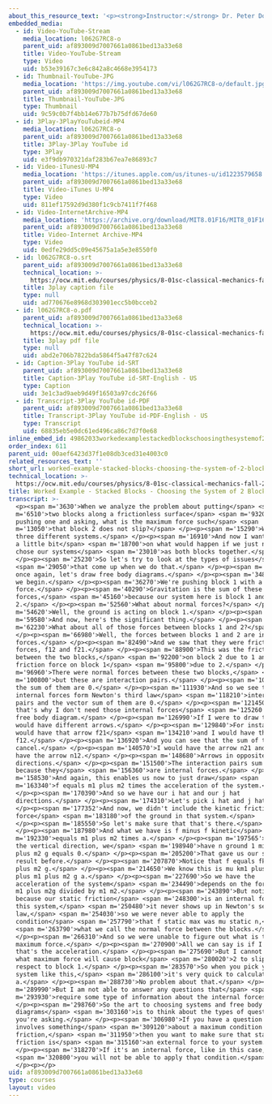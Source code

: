 ```yaml
---
about_this_resource_text: '<p><strong>Instructor:</strong> Dr. Peter Dourmashkin</p>'
embedded_media:
  - id: Video-YouTube-Stream
    media_location: l062G7RC8-o
    parent_uid: af893009d7007661a0861bed13a33e68
    title: Video-YouTube-Stream
    type: Video
    uid: b53e39167c3e6c842a8c4668e3954173
  - id: Thumbnail-YouTube-JPG
    media_location: 'https://img.youtube.com/vi/l062G7RC8-o/default.jpg'
    parent_uid: af893009d7007661a0861bed13a33e68
    title: Thumbnail-YouTube-JPG
    type: Thumbnail
    uid: 9c59c0b7f4bb14e677b7b75dfd67de60
  - id: 3Play-3PlayYouTubeid-MP4
    media_location: l062G7RC8-o
    parent_uid: af893009d7007661a0861bed13a33e68
    title: 3Play-3Play YouTube id
    type: 3Play
    uid: e3f9db970321daf283b67ea7e86893c7
  - id: Video-iTunesU-MP4
    media_location: 'https://itunes.apple.com/us/itunes-u/id1223579658'
    parent_uid: af893009d7007661a0861bed13a33e68
    title: Video-iTunes U-MP4
    type: Video
    uid: 811ef17592d9d380f1c9cb7411f7f468
  - id: Video-InternetArchive-MP4
    media_location: 'https://archive.org/download/MIT8.01F16/MIT8_01F16_W02PS01v02_3_360p.mp4'
    parent_uid: af893009d7007661a0861bed13a33e68
    title: Video-Internet Archive-MP4
    type: Video
    uid: 0edfe29dd5c09e45675a1a5e3e8550f0
  - id: l062G7RC8-o.srt
    parent_uid: af893009d7007661a0861bed13a33e68
    technical_location: >-
      https://ocw.mit.edu/courses/physics/8-01sc-classical-mechanics-fall-2016/week-2-newtons-laws/ps.2.2-worked-example-pushing-stacked-blocks/worked-example-stacked-blocks-choosing-the-system-of-2-blocks-together/l062G7RC8-o.srt
    title: 3play caption file
    type: null
    uid: ad770676e8968d303901ecc5b0bcceb2
  - id: l062G7RC8-o.pdf
    parent_uid: af893009d7007661a0861bed13a33e68
    technical_location: >-
      https://ocw.mit.edu/courses/physics/8-01sc-classical-mechanics-fall-2016/week-2-newtons-laws/ps.2.2-worked-example-pushing-stacked-blocks/worked-example-stacked-blocks-choosing-the-system-of-2-blocks-together/l062G7RC8-o.pdf
    title: 3play pdf file
    type: null
    uid: abd2e706b7822bda5864f5a47f87c624
  - id: Caption-3Play YouTube id-SRT
    parent_uid: af893009d7007661a0861bed13a33e68
    title: Caption-3Play YouTube id-SRT-English - US
    type: Caption
    uid: 3e1c3ad9aeb9d49f16503a97cdc26f66
  - id: Transcript-3Play YouTube id-PDF
    parent_uid: af893009d7007661a0861bed13a33e68
    title: Transcript-3Play YouTube id-PDF-English - US
    type: Transcript
    uid: 68835eb5e0dc61ed496ca86c7d7f0e68
inline_embed_id: 49862033workedexamplestackedblockschoosingthesystemof2blockstogether22741022
order_index: 611
parent_uid: 00aef6423d37f1e08db3ced31e4003c0
related_resources_text: ''
short_url: worked-example-stacked-blocks-choosing-the-system-of-2-blocks-together
technical_location: >-
  https://ocw.mit.edu/courses/physics/8-01sc-classical-mechanics-fall-2016/week-2-newtons-laws/ps.2.2-worked-example-pushing-stacked-blocks/worked-example-stacked-blocks-choosing-the-system-of-2-blocks-together
title: Worked Example - Stacked Blocks - Choosing the System of 2 Blocks Together
transcript: >-
  <p><span m='3630'>When we analyze the problem about putting</span> <span
  m='6510'>two blocks along a frictionless surface</span> <span m='9320'>and
  pushing one and asking, what is the maximum force such</span> <span
  m='13050'>that block 2 does not slip?</span> </p><p><span m='15290'>We have
  three different systems.</span> </p><p><span m='16910'>And now I want to focus
  a little bit</span> <span m='18700'>on what would happen if we just naively
  chose our systems</span> <span m='23010'>as both blocks together.</span>
  </p><p><span m='25230'>So let's try to look at the types of issues</span>
  <span m='29050'>that come up when we do that.</span> </p><p><span m='31190'>So
  once again, let's draw free body diagrams.</span> </p><p><span m='34890'>Now,
  we begin.</span> </p><p><span m='36270'>We're pushing block 1 with a
  force.</span> </p><p><span m='40290'>Gravitation is the sum of these two
  forces,</span> <span m='45160'>because our system here is block 1 and block
  2.</span> </p><p><span m='52560'>What about normal forces?</span> </p><p><span
  m='54620'>Well, the ground is acting on block 1.</span> </p><p><span
  m='59580'>And now, here's the significant thing.</span> </p><p><span
  m='62230'>What about all of those forces between blocks 1 and 2?</span>
  </p><p><span m='66980'>Well, the forces between blocks 1 and 2 are internal
  forces.</span> </p><p><span m='82490'>And we saw that they were friction
  forces, f12 and f21.</span> </p><p><span m='88900'>This was the friction force
  between the two blocks,</span> <span m='92200'>on block 2 due to 1 and the
  friction force on block 1</span> <span m='95800'>due to 2.</span> </p><p><span
  m='96960'>There were normal forces between these two blocks,</span> <span
  m='100800'>but these are interaction pairs.</span> </p><p><span m='107900'>And
  the sum of them are 0.</span> </p><p><span m='111930'>And so we see that all
  internal forces form Newton's third law</span> <span m='118210'>interaction
  pairs and the vector sum of them are 0.</span> </p><p><span m='121450'>And
  that's why I don't need those internal forces</span> <span m='125260'>on my
  free body diagram.</span> </p><p><span m='126990'>If I were to draw them, I
  would have different arrows.</span> </p><p><span m='129840'>For instance, I
  would have that arrow f21</span> <span m='134210'>and I would have the arrow
  f12.</span> </p><p><span m='136920'>And you can see that the sum of those
  cancel.</span> </p><p><span m='140570'>I would have the arrow n21 and I would
  have the arrow n12.</span> </p><p><span m='148680'>Arrows in opposite
  directions.</span> </p><p><span m='151500'>The interaction pairs sum to 0,
  because they</span> <span m='156360'>are internal forces.</span> </p><p><span
  m='158530'>And again, this enables us now to just draw</span> <span
  m='163340'>f equals m1 plus m2 times the acceleration of the system.</span>
  </p><p><span m='170390'>And so we have our i hat and our j hat
  directions.</span> </p><p><span m='174310'>Let's pick i hat and j hat.</span>
  </p><p><span m='177352'>And now, we didn't include the kinetic friction
  force</span> <span m='183180'>of the ground in that system.</span>
  </p><p><span m='185550'>So let's make sure that that's there.</span>
  </p><p><span m='187980'>And what we have is f minus f kinetic</span> <span
  m='192330'>equals m1 plus m2 times a.</span> </p><p><span m='197565'>And in
  the vertical direction, we</span> <span m='198940'>have n ground 1 minus m1
  plus m2 g equals 0.</span> </p><p><span m='205200'>That gave us our same
  result before.</span> </p><p><span m='207870'>Notice that f equals fk plus m1
  plus m2 g.</span> </p><p><span m='214650'>We know this is mu km1 plus m2 g
  plus m1 plus m2 g a.</span> </p><p><span m='227690'>So we have the
  acceleration of the system</span> <span m='234490'>depends on the force, mu k
  m1 plus m2g divided by m1 m2.</span> </p><p><span m='243890'>But notice
  because our static friction</span> <span m='248300'>is an internal force in
  this system,</span> <span m='250480'>it never shows up in Newton's second
  law,</span> <span m='254030'>so we were never able to apply the
  condition</span> <span m='257790'>that f static max was mu static n,</span>
  <span m='263790'>what we call the normal force between the blocks.</span>
  </p><p><span m='266310'>And so we were unable to figure out what is the
  maximum force.</span> </p><p><span m='270900'>All we can say is if I push f,
  that's the acceleration.</span> </p><p><span m='275690'>But I cannot determine
  what maximum force will cause block</span> <span m='280020'>2 to slip with
  respect to block 1.</span> </p><p><span m='283570'>So when you pick your
  system like this,</span> <span m='286100'>it's very quick to calculate
  a.</span> </p><p><span m='288730'>No problem about that.</span> </p><p><span
  m='289990'>But I am not able to answer any questions that</span> <span
  m='293930'>require some type of information about the internal forces.</span>
  </p><p><span m='298760'>So the art to choosing systems and free body
  diagrams</span> <span m='303160'>is to think about the types of questions
  you're asking.</span> </p><p><span m='306980'>If you have a question that
  involves something</span> <span m='309120'>about a maximum condition on static
  friction,</span> <span m='311950'>then you want to make sure that static
  friction is</span> <span m='315160'>an external force to your system.</span>
  </p><p><span m='318270'>If it's an internal force, like in this case,</span>
  <span m='320800'>you will not be able to apply that condition.</span>
  </p><p></p>
uid: af893009d7007661a0861bed13a33e68
type: courses
layout: video
---
```

